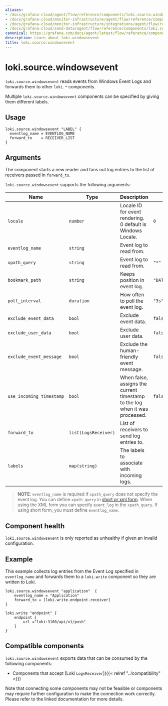```yaml
---
aliases:
- /docs/grafana-cloud/agent/flow/reference/components/loki.source.windowsevent/
- /docs/grafana-cloud/monitor-infrastructure/agent/flow/reference/components/loki.source.windowsevent/
- /docs/grafana-cloud/monitor-infrastructure/integrations/agent/flow/reference/components/loki.source.windowsevent/
- /docs/grafana-cloud/send-data/agent/flow/reference/components/loki.source.windowsevent/
canonical: https://grafana.com/docs/agent/latest/flow/reference/components/loki.source.windowsevent/
description: Learn about loki.windowsevent
title: loki.source.windowsevent
---
```


# loki.source.windowsevent

`loki.source.windowsevent` reads events from Windows Event Logs and forwards them to other
`loki.*` components.

Multiple `loki.source.windowsevent` components can be specified by giving them
different labels.

## Usage

```river
loki.source.windowsevent "LABEL" {
  eventlog_name = EVENTLOG_NAME
  forward_to    = RECEIVER_LIST
}
```

## Arguments
The component starts a new reader and fans out
log entries to the list of receivers passed in `forward_to`.

`loki.source.windowsevent` supports the following arguments:

Name                     | Type                 | Description                                                                    | Default                    | Required
------------------------ |----------------------|--------------------------------------------------------------------------------|----------------------------| --------
`locale`                 | `number`             | Locale ID for event rendering. 0 default is Windows Locale.                    | `0`                        | no
`eventlog_name`          | `string`             | Event log to read from.                                                        |                            | See below.
`xpath_query`            | `string`             | Event log to read from.                                                        | `"*"`                      | See below.
`bookmark_path`          | `string`             | Keeps position in event log.                                                   | `"DATA_PATH/bookmark.xml"` | no
`poll_interval`          | `duration`           | How often to poll the event log.                                               | `"3s"`                     | no
`exclude_event_data`     | `bool`               | Exclude event data.                                                            | `false`                    | no
`exclude_user_data`      | `bool`               | Exclude user data.                                                             | `false`                    | no
`exclude_event_message`  | `bool`               | Exclude the human-friendly event message.                                      | `false`                    | no
`use_incoming_timestamp` | `bool`               | When false, assigns the current timestamp to the log when it was processed.    | `false`                    | no
`forward_to`             | `list(LogsReceiver)` | List of receivers to send log entries to.                                      |                            | yes
`labels`                 | `map(string)`        | The labels to associate with incoming logs.                                    |                            | no 


> **NOTE**: `eventlog_name` is required if `xpath_query` does not specify the event log.
> You can define `xpath_query` in [short or xml form](https://docs.microsoft.com/en-us/windows/win32/wes/consuming-events).
> When using the XML form you can specify `event_log` in the `xpath_query`.
> If using short form, you must define `eventlog_name`.


## Component health

`loki.source.windowsevent` is only reported as unhealthy if given an invalid
configuration.

## Example

This example collects log entries from the Event Log specified in `eventlog_name` and
forwards them to a `loki.write` component so they are written to Loki.

```river
loki.source.windowsevent "application"  {
    eventlog_name = "Application"
    forward_to = [loki.write.endpoint.receiver]
}

loki.write "endpoint" {
    endpoint {
        url ="loki:3100/api/v1/push"
    }
}
```
<!-- START GENERATED COMPATIBLE COMPONENTS -->

## Compatible components

`loki.source.windowsevent` exports data that can be consumed by the following components:

- Components that accept [Loki `LogsReceiver`]({{< relref "../compatibility" >}})

Note that connecting some components may not be feasible or components may require further configuration to make the connection work correctly. Please refer to the linked documentation for more details.

<!-- END GENERATED COMPATIBLE COMPONENTS -->

